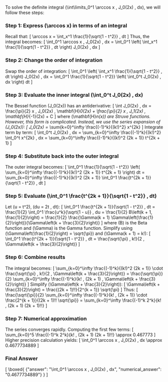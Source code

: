To solve the definite integral \(\int\limits_0^1 \arccos x \, J_0(2x) \, dx\), we will follow these steps:

### Step 1: Express \(\arccos x\) in terms of an integral
Recall that:
\[
\arccos x = \int_x^1 \frac{1}{\sqrt{1 - t^2}} \, dt
\]
Thus, the integral becomes:
\[
\int_0^1 \arccos x \, J_0(2x) \, dx = \int_0^1 \left( \int_x^1 \frac{1}{\sqrt{1 - t^2}} \, dt \right) J_0(2x) \, dx
\]

### Step 2: Change the order of integration
Swap the order of integration:
\[
\int_0^1 \left( \int_x^1 \frac{1}{\sqrt{1 - t^2}} \, dt \right) J_0(2x) \, dx = \int_0^1 \frac{1}{\sqrt{1 - t^2}} \left( \int_0^t J_0(2x) \, dx \right) dt
\]

### Step 3: Evaluate the inner integral \(\int_0^t J_0(2x) \, dx\)
The Bessel function \(J_0(2x)\) has an antiderivative:
\[
\int J_0(2x) \, dx = \frac{\pi}{2} x \, J_0(2x) \, \mathbf{H}_0(2x) + \frac{\pi}{2} x \, J_1(2x) \, \mathbf{H}_{-1}(2x) + C
\]
where \(\mathbf{H}_n(x)\) are Struve functions. However, this form is complicated. Instead, we use the series expansion of \(J_0(2x)\):
\[
J_0(2x) = \sum_{k=0}^\infty \frac{(-1)^k}{(k!)^2} x^{2k}
\]
Integrate term by term:
\[
\int_0^t J_0(2x) \, dx = \sum_{k=0}^\infty \frac{(-1)^k}{(k!)^2} \int_0^t x^{2k} \, dx = \sum_{k=0}^\infty \frac{(-1)^k}{(k!)^2 (2k + 1)} t^{2k + 1}
\]

### Step 4: Substitute back into the outer integral
The outer integral becomes:
\[
\int_0^1 \frac{1}{\sqrt{1 - t^2}} \left( \sum_{k=0}^\infty \frac{(-1)^k}{(k!)^2 (2k + 1)} t^{2k + 1} \right) dt = \sum_{k=0}^\infty \frac{(-1)^k}{(k!)^2 (2k + 1)} \int_0^1 \frac{t^{2k + 1}}{\sqrt{1 - t^2}} \, dt
\]

### Step 5: Evaluate \(\int_0^1 \frac{t^{2k + 1}}{\sqrt{1 - t^2}} \, dt\)
Let \(u = t^2\), \(du = 2t \, dt\):
\[
\int_0^1 \frac{t^{2k + 1}}{\sqrt{1 - t^2}} \, dt = \frac{1}{2} \int_0^1 \frac{u^k}{\sqrt{1 - u}} \, du = \frac{1}{2} B\left(k + 1, \frac{1}{2}\right) = \frac{1}{2} \frac{\Gamma(k + 1) \Gamma\left(\frac{1}{2}\right)}{\Gamma\left(k + \frac{3}{2}\right)}
\]
where \(B\) is the Beta function and \(\Gamma\) is the Gamma function. Simplify using \(\Gamma\left(\frac{1}{2}\right) = \sqrt{\pi}\) and \(\Gamma(k + 1) = k!\):
\[
\int_0^1 \frac{t^{2k + 1}}{\sqrt{1 - t^2}} \, dt = \frac{\sqrt{\pi} \, k!}{2 \, \Gamma\left(k + \frac{3}{2}\right)}
\]

### Step 6: Combine results
The integral becomes:
\[
\sum_{k=0}^\infty \frac{(-1)^k}{(k!)^2 (2k + 1)} \cdot \frac{\sqrt{\pi} \, k!}{2 \, \Gamma\left(k + \frac{3}{2}\right)} = \frac{\sqrt{\pi}}{2} \sum_{k=0}^\infty \frac{(-1)^k}{k! \, (2k + 1) \, \Gamma\left(k + \frac{3}{2}\right)}
\]
Simplify \(\Gamma\left(k + \frac{3}{2}\right)\):
\[
\Gamma\left(k + \frac{3}{2}\right) = \frac{(2k + 1)!!}{2^{k + 1}} \sqrt{\pi}
\]
Thus:
\[
\frac{\sqrt{\pi}}{2} \sum_{k=0}^\infty \frac{(-1)^k}{k! \, (2k + 1)} \cdot \frac{2^{k + 1}}{(2k + 1)!! \sqrt{\pi}} = \sum_{k=0}^\infty \frac{(-1)^k 2^k}{k! \, (2k + 1) (2k + 1)!!}
\]

### Step 7: Numerical approximation
The series converges rapidly. Computing the first few terms:
\[
\sum_{k=0}^5 \frac{(-1)^k 2^k}{k! \, (2k + 1) (2k + 1)!!} \approx 0.467773
\]
Higher precision calculation yields:
\[
\int_0^1 \arccos x \, J_0(2x) \, dx \approx 0.4677734889
\]

### Final Answer
\[
\boxed{
{"answer": "\int_0^1 \arccos x \, J_0(2x) \, dx", "numerical_answer": "0.4677734889"}
}
\]